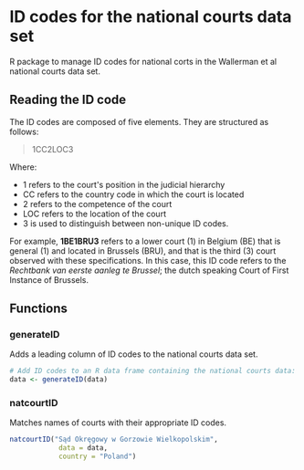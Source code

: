 # ID codes for the national courts data set

R package to manage ID codes for national corts in the Wallerman et al national 
courts data set. 

## Reading the ID code

The ID codes are composed of five elements. They are structured as follows:

> 1CC2LOC3

Where:
- 1 refers to the court's position in the judicial hierarchy
- CC refers to the country code in which the court is located
- 2 refers to the competence of the court 
- LOC refers to the location of the court
- 3 is used to distinguish between non-unique ID codes.

For example, **1BE1BRU3** refers to a lower court (1) in Belgium (BE) that is 
general (1) and located in Brussels (BRU), and that is the third (3) court
observed with these specifications. In this case, this ID code refers to the 
*Rechtbank van eerste aanleg te Brussel*; the dutch speaking Court of First Instance of Brussels. 

## Functions

### generateID
Adds a leading column of ID codes to the national courts data set.

```R
# Add ID codes to an R data frame containing the national courts data:
data <- generateID(data)
```

### natcourtID
Matches names of courts with their appropriate ID codes. 

```R
natcourtID("Sąd Okręgowy w Gorzowie Wielkopolskim",
            data = data,
            country = "Poland")
```